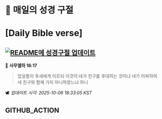 # 🙏 매일의 성경 구절
# [Daily Bible verse]
## [![README에 성경구절 업데이트](https://github.com/DONGSUKA/first_test/actions/workflows/update-readme-bible.yml/badge.svg)](https://github.com/DONGSUKA/first_test/actions/workflows/update-readme-bible.yml)
<!-- START_BIBLE_VERSE -->
📖 **사무엘하 16:17**
> 압살롬이 후새에게 이르되 이것이 네가 친구를 후대하는 것이냐 네가 어찌하여 네 친구와 함께 가지 아니하였느냐 하니

🕊️ _업데이트 시각: 2025-10-06 18:33:05 KST_
  <!-- END_BIBLE_VERSE -->
## GITHUB_ACTION
